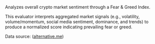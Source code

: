 Analyzes overall crypto market sentiment through a Fear & Greed Index.

This evaluator interprets aggregated market signals (e.g., volatility, volume/momentum,
social media sentiment, dominance, and trends) to produce a normalized score
indicating prevailing fear or greed.

Data source: ([alternative.me](https://alternative.me/crypto/fear-and-greed-index/))